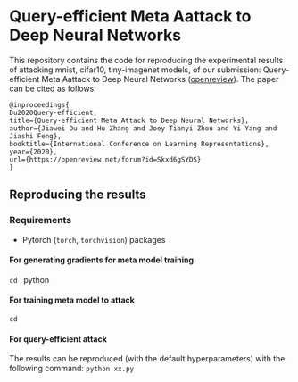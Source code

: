 # Query-efficient Meta Aattack to Deep Neural Networks
This repository contains the code for reproducing the experimental results of attacking mnist, cifar10, tiny-imagenet models, of our submission: Query-efficient Meta Aattack to Deep Neural Networks ([openreview](https://openreview.net/forum?id=Skxd6gSYDS)). The paper can be cited as follows:
```
@inproceedings{
Du2020Query-efficient,
title={Query-efficient Meta Attack to Deep Neural Networks},
author={Jiawei Du and Hu Zhang and Joey Tianyi Zhou and Yi Yang and Jiashi Feng},
booktitle={International Conference on Learning Representations},
year={2020},
url={https://openreview.net/forum?id=Skxd6gSYDS}
}
```

## Reproducing the results
### Requirements
* Pytorch (`torch`, `torchvision`) packages
#### For generating gradients for meta model training
`cd `
python
#### For training meta model to attack
`cd `
#### For query-efficient attack
The results can be reproduced (with the default hyperparameters) with the following command:
`python xx.py`
